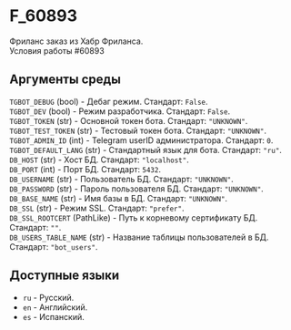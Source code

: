 # F_60893
Фриланс заказ из Хабр Фриланса.  
Условия работы #60893

## Аргументы среды
`TGBOT_DEBUG` (bool) - Дебаг режим. Стандарт: `False`.  
`TGBOT_DEV` (bool) - Режим разработчика. Стандарт: `False`.  
`TGBOT_TOKEN` (str) - Основной токен бота. Стандарт: `"UNKNOWN"`.  
`TGBOT_TEST_TOKEN` (str) - Тестовый токен бота. Стандарт: `"UNKNOWN"`.  
`TGBOT_ADMIN_ID` (int) - Telegram userID администратора. Стандарт: `0`.  
`TGBOT_DEFAULT_LANG` (str) - Стандартный язык для бота. Стандарт: `"ru"`.  
`DB_HOST` (str) - Хост БД. Стандарт: `"localhost"`.  
`DB_PORT` (int) - Порт БД. Стандарт: `5432`.  
`DB_USERNAME` (str) - Пользователь БД. Стандарт: `"UNKNOWN"`.  
`DB_PASSWORD` (str) - Пароль пользователя БД. Стандарт: `"UNKNOWN"`.  
`DB_BASE_NAME` (str) - Имя базы в БД. Стандарт: `"UNKNOWN"`.  
`DB_SSL` (str) - Режим SSL. Стандарт: `"prefer"`.  
`DB_SSL_ROOTCERT` (PathLike) - Путь к корневому сертификату БД. Стандарт: `""`.  
`DB_USERS_TABLE_NAME` (str) - Название таблицы пользователей в БД. Стандарт: `"bot_users"`.

## Доступные языки
 * `ru` - Русский.
 * `en` - Английский.
 * `es` - Испанский.
